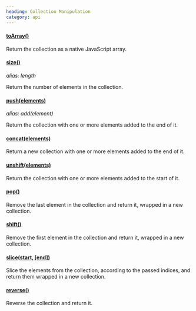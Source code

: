 ```yaml
--- 
heading: Collection Manipulation
category: api
---
```


#### [toArray()](/api/toArray/)

Return the collection as a native JavaScript array.

#### [size()](/api/size/)
_alias: length_

Return the number of elements in the collection.

#### [push(elements)](/api/push/)
_alias: add(element)_

Return the collection with one or more elements added to the end of it.

#### [concat(elements)](/api/concat/)

Return a new collection with one or more elements added to the end of it.

#### [unshift(elements)](/api/unshift/)

Return the collection with one or more elements added to the start of it.

#### [pop()](/api/pop/)

Remove the last element in the collection and return it, wrapped in a new collection.

#### [shift()](/api/shift/)

Remove the first element in the collection and return it, wrapped in a new collection.

#### [slice(start, \[end\])](/api/slice/)

Slice the elements from the collection, according to the passed indices, and return them wrapped in a new collection.

#### [reverse()](/api/reverse/)

Reverse the collection and return it.
